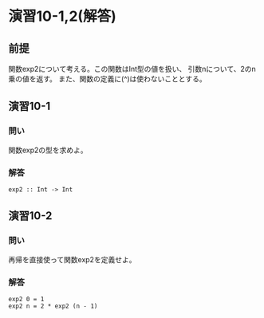 演習10-1,2(解答)
================

前提
----

関数exp2について考える。この関数はInt型の値を扱い、
引数nについて、2のn乗の値を返す。
また、関数の定義に(^)は使わないこととする。

演習10-1
--------

### 問い

関数exp2の型を求めよ。

### 解答

    exp2 :: Int -> Int

演習10-2
--------

### 問い

再帰を直接使って関数exp2を定義せよ。

### 解答

    exp2 0 = 1
    exp2 n = 2 * exp2 (n - 1)
